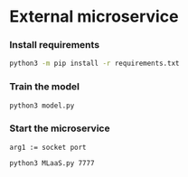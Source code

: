 # External microservice

### Install requirements

```bash
python3 -m pip install -r requirements.txt
```

### Train the model

```bash
python3 model.py
```

### Start the microservice

`arg1 := socket port`

```bash
python3 MLaaS.py 7777
```
